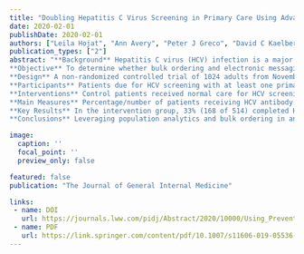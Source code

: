 ```yaml
---
title: "Doubling Hepatitis C Virus Screening in Primary Care Using Advanced Electronic Health Record Tools-A Non-Randomized Controlled Trial"
date: 2020-02-01
publishDate: 2020-02-01
authors: ["Leila Hojat", "Ann Avery", "Peter J Greco", "David C Kaelber"]
publication_types: ["2"]
abstract: "**Background** Hepatitis C virus (HCV) infection is a major public health burden, affecting over 4 million people. The Centers for Disease Control and Prevention and the US Preventive Services Task Force guidelines recommend screening everyone born between 1945 and 1965, but screening rates remain low.
**Objective** To determine whether bulk ordering and electronic messaging to patients improves guideline-based HCV screening rates.
**Design** A non-randomized controlled trial of 1024 adults from November 2016 to March 2017.
**Participants** Patients due for HCV screening with at least one primary care office visit in one of three primary care clinics and enrolled in the healthcare system's tethered personal health record (tPHR).
**Interventions** Control patients received normal care for HCV screening, consisting of passive HCV reminders to providers during face-to-face visits and passive HCV screening notification through the patient's tPHR. Intervention patients received normal care and also had HCV antibody tests ordered for them and customized messages sent through their tPHR inviting them to go directly to the lab for HCV screening over a 12-week period.
**Main Measures** Percentage/number of patients receiving HCV antibody tests during the intervention period. Percentage/number of intervention group patients receiving HCV screening with other blood work.
**Key Results** In the intervention group, 33% (168 of 514) completed HCV testing, compared with 19% (97 of 510) of controls (OR 1.7, 95% CI 1.2-2.1). Bulk lab ordering appeared to have a large impact while bulk messaging appeared to have a less significant role.
**Conclusions** Leveraging population analytics and bulk ordering in an electronic health record with bulk messaging to a tPHR directly engages patients in blood screening tests and can significantly improve completion. This methodology has a broad range of applications including many recommended screening or disease-specific testing. This bulk ordering and direct-to-patient messaging approach improves patient screening while decreasing provider/staff work."

image:
  caption: ''
  focal_point: ''
  preview_only: false

featured: false 
publication: "The Journal of General Internal Medicine"

links:
 - name: DOI
   url: https://journals.lww.com/pidj/Abstract/2020/10000/Using_Preventive_Health_Alerts_in_the_Electronic.12.aspx
 - name: PDF
   url: https://link.springer.com/content/pdf/10.1007/s11606-019-05536-z.pdf
---
```

